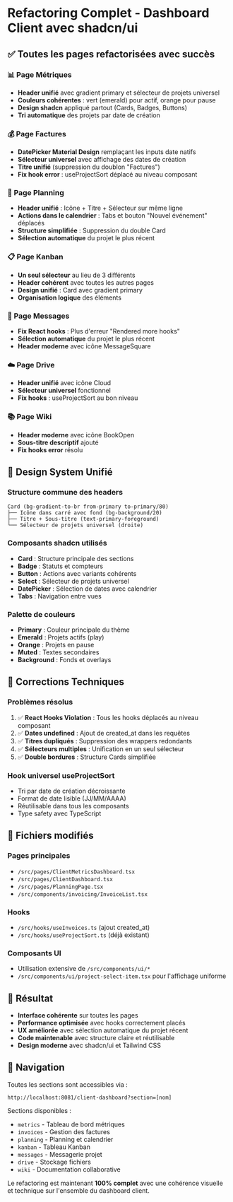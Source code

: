 # Refactoring Complet - Dashboard Client avec shadcn/ui

## ✅ Toutes les pages refactorisées avec succès

### 📊 Page Métriques
- **Header unifié** avec gradient primary et sélecteur de projets universel
- **Couleurs cohérentes** : vert (emerald) pour actif, orange pour pause
- **Design shadcn** appliqué partout (Cards, Badges, Buttons)
- **Tri automatique** des projets par date de création

### 💰 Page Factures  
- **DatePicker Material Design** remplaçant les inputs date natifs
- **Sélecteur universel** avec affichage des dates de création
- **Titre unifié** (suppression du doublon "Factures")
- **Fix hook error** : useProjectSort déplacé au niveau composant

### 📅 Page Planning
- **Header unifié** : Icône + Titre + Sélecteur sur même ligne
- **Actions dans le calendrier** : Tabs et bouton "Nouvel événement" déplacés
- **Structure simplifiée** : Suppression du double Card
- **Sélection automatique** du projet le plus récent

### 📋 Page Kanban
- **Un seul sélecteur** au lieu de 3 différents
- **Header cohérent** avec toutes les autres pages
- **Design unifié** : Card avec gradient primary
- **Organisation logique** des éléments

### 💬 Page Messages
- **Fix React hooks** : Plus d'erreur "Rendered more hooks"
- **Sélection automatique** du projet le plus récent
- **Header moderne** avec icône MessageSquare

### ☁️ Page Drive
- **Header unifié** avec icône Cloud
- **Sélecteur universel** fonctionnel
- **Fix hooks** : useProjectSort au bon niveau

### 📚 Page Wiki
- **Header moderne** avec icône BookOpen
- **Sous-titre descriptif** ajouté
- **Fix hooks error** résolu

## 🎨 Design System Unifié

### Structure commune des headers
```
Card (bg-gradient-to-br from-primary to-primary/80)
├── Icône dans carré avec fond (bg-background/20)
├── Titre + Sous-titre (text-primary-foreground)
└── Sélecteur de projets universel (droite)
```

### Composants shadcn utilisés
- **Card** : Structure principale des sections
- **Badge** : Statuts et compteurs
- **Button** : Actions avec variants cohérents
- **Select** : Sélecteur de projets universel
- **DatePicker** : Sélection de dates avec calendrier
- **Tabs** : Navigation entre vues

### Palette de couleurs
- **Primary** : Couleur principale du thème
- **Emerald** : Projets actifs (play)
- **Orange** : Projets en pause
- **Muted** : Textes secondaires
- **Background** : Fonds et overlays

## 🔧 Corrections Techniques

### Problèmes résolus
1. ✅ **React Hooks Violation** : Tous les hooks déplacés au niveau composant
2. ✅ **Dates undefined** : Ajout de created_at dans les requêtes
3. ✅ **Titres dupliqués** : Suppression des wrappers redondants
4. ✅ **Sélecteurs multiples** : Unification en un seul sélecteur
5. ✅ **Double bordures** : Structure Cards simplifiée

### Hook universel useProjectSort
- Tri par date de création décroissante
- Format de date lisible (JJ/MM/AAAA)
- Réutilisable dans tous les composants
- Type safety avec TypeScript

## 📁 Fichiers modifiés

### Pages principales
- `/src/pages/ClientMetricsDashboard.tsx`
- `/src/pages/ClientDashboard.tsx` 
- `/src/pages/PlanningPage.tsx`
- `/src/components/invoicing/InvoiceList.tsx`

### Hooks
- `/src/hooks/useInvoices.ts` (ajout created_at)
- `/src/hooks/useProjectSort.ts` (déjà existant)

### Composants UI
- Utilisation extensive de `/src/components/ui/*`
- `/src/components/ui/project-select-item.tsx` pour l'affichage uniforme

## 🚀 Résultat

- **Interface cohérente** sur toutes les pages
- **Performance optimisée** avec hooks correctement placés
- **UX améliorée** avec sélection automatique du projet récent
- **Code maintenable** avec structure claire et réutilisable
- **Design moderne** avec shadcn/ui et Tailwind CSS

## 🔗 Navigation

Toutes les sections sont accessibles via :
```
http://localhost:8081/client-dashboard?section=[nom]
```

Sections disponibles :
- `metrics` - Tableau de bord métriques
- `invoices` - Gestion des factures
- `planning` - Planning et calendrier
- `kanban` - Tableau Kanban
- `messages` - Messagerie projet
- `drive` - Stockage fichiers
- `wiki` - Documentation collaborative

Le refactoring est maintenant **100% complet** avec une cohérence visuelle et technique sur l'ensemble du dashboard client.